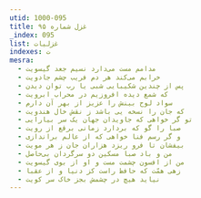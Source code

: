 ```yaml
---
utid: 1000-095
title: غزل شماره ۹۵
_index: 095
list: غزلیات
indexes: ت
mesra:
  - مدامم مست می‌دارد نسیم جعد گیسویت
  - خرابم می‌کند هر دم فریب چشم جادویت
  - پس از چندین شکیبایی شبی یا رب توان دیدن
  - که شمع دیده افروزیم در محراب ابرویت
  - سواد لوح بینش را عزیز از بهر آن دارم
  - که جان را نسخه یی باشد ز نقش خال هندویت
  - تو گر خواهی که جاویدان جهان یک سر بیارایی
  - صبا را گو که بردارد زمانی برقع از رویت
  - و گر رسم فنا خواهی که از عالم براندازی
  - بیفشان تا فرو ریزد هزاران جان ز هر مویت
  - من و باد صبا مسکین دو سرگردان بی‌حاصل
  - من از افسون چشمت مست و او از بوی گیسویت
  - زهی همّت که حافظ راست کز دنیا و از عقبا
  - نیاید هیچ در چشمش بجز خاک سر کویت
---
```


